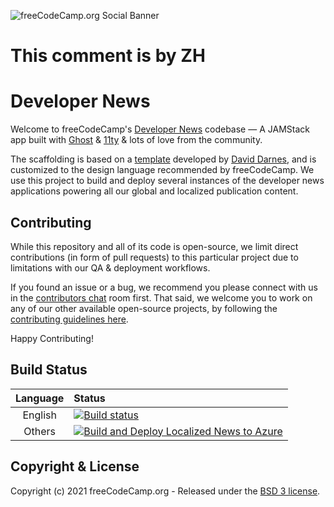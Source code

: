 ![freeCodeCamp.org Social Banner](https://s3.amazonaws.com/freecodecamp/wide-social-banner.png)

# This comment is by ZH

# Developer News

Welcome to freeCodeCamp's [Developer News](https://www.freecodecamp.org/news)
codebase — A JAMStack app built with [Ghost](https://ghost.org) &
[11ty](https://www.11ty.io) & lots of love from the community.

The scaffolding is based on a
[template](https://github.com/TryGhost/eleventy-starter-ghost) developed by
[David Darnes](https://darn.es/), and is customized to the design language
recommended by freeCodeCamp. We use this project to build and deploy several
instances of the developer news applications powering all our global and
localized publication content.

## Contributing

While this repository and all of its code is open-source, we limit direct
contributions (in form of pull requests) to this particular project due to
limitations with our QA & deployment workflows.

If you found an issue or a bug, we recommend you please connect with us in the
[contributors chat](https://chat.freecodecamp.org/channel/contributors) room
first. That said, we welcome you to work on any of our other available
open-source projects, by following the
[contributing guidelines here](https://contribute.freecodecamp.org).

Happy Contributing!

## Build Status

| Language | Status                                                                                                                                                                                                  |
| :------: | :------------------------------------------------------------------------------------------------------------------------------------------------------------------------------------------------------ |
| English  | [![Build status](https://dev.azure.com/freeCodeCamp-org/news/_apis/build/status/build-deploy-eng)](https://dev.azure.com/freeCodeCamp-org/news/_build/latest?definitionId=31)                           |
|  Others  | [![Build and Deploy Localized News to Azure](https://github.com/freeCodeCamp/news/actions/workflows/deploy-i18n.yml/badge.svg)](https://github.com/freeCodeCamp/news/actions/workflows/deploy-i18n.yml) |

## Copyright & License

Copyright (c) 2021 freeCodeCamp.org - Released under the
[BSD 3 license](LICENSE.md).
